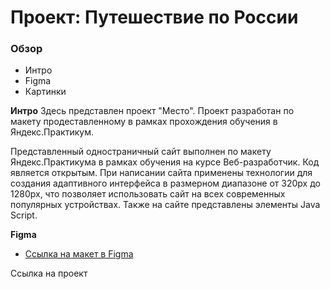 # Проект: Путешествие по России

### Обзор
* Интро
* Figma
* Картинки

**Интро**
Здесь представлен проект "Место". Проект разработан по макету продеставленному в рамках прохождения обучения в Яндекс.Практикум.

Представленный одностраничный сайт выполнен по макету Яндекс.Практикума в рамках обучения на курсе Веб-разработчик. Код является открытым. При написании сайта применены технологии для создания адаптивного интерфейса в размерном диапазоне от 320px до 1280px, что позволяет использовать сайт на всех современных популярных устройствах. Также на сайте представлены элементы Java Script.

**Figma**

* [Ссылка на макет в Figma](https://www.figma.com/file/5S2WSbEFL6awjVWJ0NWL8Q/Sprint-3_-Russia-_-desktop-mobile?node-id=28503%3A0)


Ссылка на проект 
